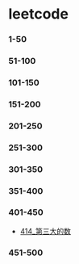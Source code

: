 <!--
 * @Author: your name
 * @Date: 2020-03-15 22:36:11
 * @LastEditTime: 2020-03-15 22:40:05
 * @LastEditors: Please set LastEditors
 * @Description: In User Settings Edit
 * @FilePath: /leetcode/README.md
 -->
# leetcode

### 1-50

### 51-100

### 101-150

### 151-200

### 201-250

### 251-300

### 301-350

### 351-400

### 401-450
+ [414_第三大的数](https://github.com/liangchaofei/leetcode/blob/master/401-450/414_%E7%AC%AC%E4%B8%89%E5%A4%A7%E7%9A%84%E6%95%B0.md)
### 451-500
